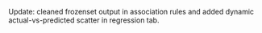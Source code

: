 Update: cleaned frozenset output in association rules and added dynamic actual-vs-predicted scatter in regression tab.